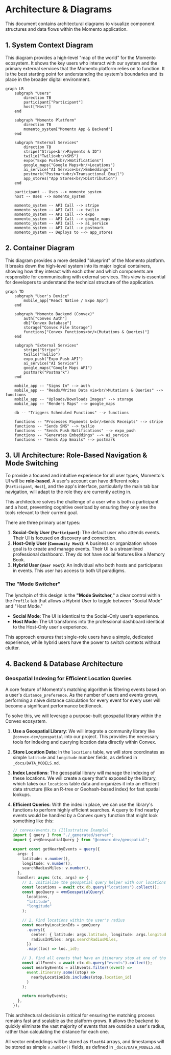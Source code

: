 # Architecture & Diagrams

This document contains architectural diagrams to visualize component structures and data flows within the Momento application.

## 1. System Context Diagram

This diagram provides a high-level "map of the world" for the Momento ecosystem. It shows the key users who interact with our system and the primary external services that the Momento platform relies on to function. It is the best starting point for understanding the system's boundaries and its place in the broader digital environment.

```mermaid
graph LR
    subgraph "Users"
        direction TB
        participant["Participant"]
        host["Host"]
    end

    subgraph "Momento Platform"
        direction TB
        momento_system["Momento App & Backend"]
    end

    subgraph "External Services"
        direction TB
        stripe("Stripe<br/>Payments & ID")
        twilio("Twilio<br/>SMS")
        expo("Expo Push<br/>Notifications")
        google_maps("Google Maps<br/>Locations")
        ai_service("AI Service<br/>Embeddings")
        postmark("Postmark<br/>Transactional Email")
        app_stores("App Stores<br/>Distribution")
    end

    participant -- Uses --> momento_system
    host -- Uses --> momento_system

    momento_system -- API Call --> stripe
    momento_system -- API Call --> twilio
    momento_system -- API Call --> expo
    momento_system -- API Call --> google_maps
    momento_system -- API Call --> ai_service
    momento_system -- API Call --> postmark
    momento_system -- Deploys to --> app_stores
```

## 2. Container Diagram

This diagram provides a more detailed "blueprint" of the Momento platform. It breaks down the high-level system into its major logical containers, showing how they interact with each other and which components are responsible for communicating with external services. This view is essential for developers to understand the technical structure of the application.

```mermaid
graph TD
    subgraph "User's Device"
        mobile_app["React Native / Expo App"]
    end

    subgraph "Momento Backend (Convex)"
        auth["Convex Auth"]
        db["Convex Database"]
        storage["Convex File Storage"]
        functions["Convex Functions<br/>(Mutations & Queries)"]
    end

    subgraph "External Services"
        stripe("Stripe")
        twilio("Twilio")
        expo_push("Expo Push API")
        ai_service("AI Service")
        google_maps("Google Maps API")
        postmark("Postmark")
    end

    mobile_app -- "Signs In" --> auth
    mobile_app -- "Reads/Writes Data via<br/>Mutations & Queries" --> functions
    mobile_app -- "Uploads/Downloads Images" --> storage
    mobile_app -- "Renders Maps" --> google_maps

    db -- "Triggers Scheduled Functions" --> functions

    functions -- "Processes Payments &<br/>Sends Receipts" --> stripe
    functions -- "Sends SMS" --> twilio
    functions -- "Sends Push Notifications" --> expo_push
    functions -- "Generates Embeddings" --> ai_service
    functions -- "Sends App Emails" --> postmark
```

## 3. UI Architecture: Role-Based Navigation & Mode Switching

To provide a focused and intuitive experience for all user types, Momento's UI will be **role-based**. A user's account can have different roles (`Participant`, `Host`), and the app's interface, particularly the main tab bar navigation, will adapt to the role they are currently acting in.

This architecture solves the challenge of a user who is both a participant and a host, preventing cognitive overload by ensuring they only see the tools relevant to their current goal.

There are three primary user types:

1.  **Social-Only User (`Participant`)**: The default user who attends events. Their UI is focused on discovery and connection.
2.  **Host-Only User (`Community Host`)**: A business or organization whose goal is to create and manage events. Their UI is a streamlined professional dashboard. They do not have social features like a Memory Book.
3.  **Hybrid User (`User Host`)**: An individual who both hosts and participates in events. This user has access to both UI paradigms.

### The "Mode Switcher"

The lynchpin of this design is the **"Mode Switcher,"** a clear control within the `Profile` tab that allows a Hybrid User to toggle between "Social Mode" and "Host Mode."

- **Social Mode**: The UI is identical to the Social-Only user's experience.
- **Host Mode**: The UI transforms into the professional dashboard identical to the Host-Only user's experience.

This approach ensures that single-role users have a simple, dedicated experience, while hybrid users have the power to switch contexts without clutter.

## 4. Backend & Database Architecture

### Geospatial Indexing for Efficient Location Queries

A core feature of Momento's matching algorithm is filtering events based on a user's `distance_preference`. As the number of users and events grows, performing a naive distance calculation for every event for every user will become a significant performance bottleneck.

To solve this, we will leverage a purpose-built geospatial library within the Convex ecosystem.

1.  **Use a Geospatial Library**: We will integrate a community library like `@convex-dev/geospatial` into our project. This provides the necessary tools for indexing and querying location data directly within Convex.

2.  **Store Location Data**: In the `locations` table, we will store coordinates as simple `latitude` and `longitude` number fields, as defined in `_docs/DATA_MODELS.md`.

3.  **Index Locations**: The geospatial library will manage the indexing of these locations. We will create a query that's exposed by the library, which takes our `locations` table data and organizes it into an efficient data structure (like an R-tree or Geohash-based index) for fast spatial lookups.

4.  **Efficient Queries**: With the index in place, we can use the library's functions to perform highly efficient searches. A query to find nearby events would be handled by a Convex query function that might look something like this:

    ```typescript
    // convex/events.ts (Illustrative Example)
    import { query } from "./_generated/server";
    import { बनाएंGeospatialQuery } from "@convex-dev/geospatial";

    export const getNearbyEvents = query({
      args: {
        latitude: v.number(),
        longitude: v.number(),
        searchRadiusMiles: v.number(),
      },
      handler: async (ctx, args) => {
        // 1. Initialize the geospatial query helper with our locations
        const locations = await ctx.db.query("locations").collect();
        const geoQuery = बनाएंGeospatialQuery(
          locations,
          "latitude",
          "longitude"
        );

        // 2. Find locations within the user's radius
        const nearbyLocationIds = geoQuery
          .query({
            center: { latitude: args.latitude, longitude: args.longitude },
            radiusInMiles: args.searchRadiusMiles,
          })
          .map((loc) => loc._id);

        // 3. Find all events that have an itinerary stop at one of those locations
        const allEvents = await ctx.db.query("events").collect();
        const nearbyEvents = allEvents.filter((event) =>
          event.itinerary.some((stop) =>
            nearbyLocationIds.includes(stop.location_id)
          )
        );

        return nearbyEvents;
      },
    });
    ```

This architectural decision is critical for ensuring the matching process remains fast and scalable as the platform grows. It allows the backend to quickly eliminate the vast majority of events that are outside a user's radius, rather than calculating the distance for each one.

All vector embeddings will be stored as `float64` arrays, and timestamps will be stored as simple `v.number()` fields, as defined in `_docs/DATA_MODELS.md`.
